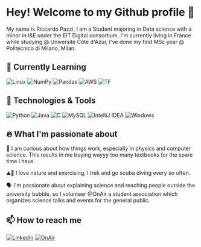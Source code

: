# Hey! Welcome to my Github profile 👋
My name is Riccardo Pazzi, I am a Student majoring in Data science with a minor in I&E under the EIT Digital consortium. 
I'm currently living in France while studying @ Université Côte d'Azur, I've done my first MSc year @ Politecnico di Milano, Milan.

## :seedling: Currently Learning
![Linux](https://img.shields.io/badge/Linux-FCC624?style=flate&logo=linux&logoColor=black)
![NumPy](https://img.shields.io/badge/NumPY-%23013243.svg?style=flat&logo=numpy&logoColor=white)
![Pandas](https://img.shields.io/badge/Pandas-%23150458.svg?style=flat&logo=pandas&logoColor=white)
![AWS](https://img.shields.io/badge/Amazon_AWS-232F3E?style=flat&logo=amazon-aws&logoColor=white)
![TF](https://img.shields.io/badge/TensorFlow-FF6F00?style=flat&logo=tensorflow&logoColor=white)

## 🔧 Technologies & Tools
![Python](https://img.shields.io/badge/Python-3670A0?style=flat&logo=python&logoColor=ffdd54)
![Java](https://img.shields.io/badge/Java-%23ED8B00.svg?style=flat&logo=java&logoColor=white)
![C](https://img.shields.io/badge/-C-61DAFB?logo=C&logoColor=white&style=flat) 
![MySQL](https://img.shields.io/badge/MySQL-581845.svg?style=flat&logo=mysql&logoColor=white)
![IntelliJ IDEA](https://img.shields.io/badge/IntelliJIDEA-000000.svg?style=flat&logo=intellij-idea&logoColor=white)
![Windows](https://img.shields.io/badge/Windows-0078D6?style=flat&logo=windows&logoColor=white)

## 🔥 What I'm passionate about
🔎 I am curious about how things work, especially in physics and computer science.
This results in me buying wayyy too many textbooks for the spare time I have.

⛰️🤿 I love nature and exercising, I trek and go scuba diving every so often.

🗣️ I'm passionate about explaining science and reaching people outside the university bubble, so I volunteer @OnAir a student association which organizes science talks and events for the general public.


## 📫 How to reach me
[![LinkedIn](https://img.shields.io/badge/Linkedin-%230077B5.svg?style=flat&logo=linkedin&logoColor=white)](https://www.linkedin.com/in/riccardo-pazzi-8916841a7/)
[![OnAir](https://img.shields.io/badge/Instagram-E4405F?style=flate&logo=instagram&logoColor=white)](https://www.instagram.com/onairgram/)


<!--
**RiccardoPazzi/riccardopazzi** is a ✨ _special_ ✨ repository because its `README.md` (this file) appears on your GitHub profile.

Here are some ideas to get you started:

- 🔭 I’m currently working on ...
- 🌱 I’m currently learning ...
- 👯 I’m looking to collaborate on ...
- 🤔 I’m looking for help with ...
- 💬 Ask me about ...
- 📫 How to reach me: ...
- 😄 Pronouns: ...
- ⚡ Fun fact: ...
-->
